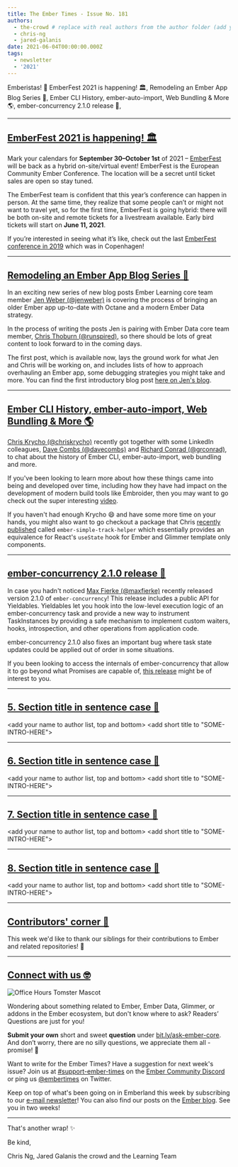 ```yaml
---
title: The Ember Times - Issue No. 181
authors:
  - the-crowd # replace with real authors from the author folder (add yourself if you're not there)
  - chris-ng
  - jared-galanis
date: 2021-06-04T00:00:00.000Z
tags:
  - newsletter
  - '2021'
---
```


<SAYING-HELLO-IN-YOUR-FAVORITE-LANGUAGE> Emberistas! 🐹
EmberFest 2021 is happening! 🏛️,
Remodeling an Ember App Blog Series 📖,
Ember CLI History, ember-auto-import, Web Bundling & More 🌎,
ember-concurrency 2.1.0 release 🐹,
<SOME-INTRO-HERE-TO-KEEP-THEM-SUBSCRIBERS-READING>

---

## [EmberFest 2021 is happening! 🏛️](https://twitter.com/EmberFest/status/1398291012489994241)

Mark your calendars for **September 30–October 1st** of 2021 – [EmberFest](https://emberfest.eu/) will be back as a hybrid on-site/virtual event! EmberFest is the European Community Ember Conference. The location will be a secret until ticket sales are open so stay tuned.

The EmberFest team is confident that this year’s conference can happen in person. At the same time, they realize that some people can’t or might not want to travel yet, so for the first time, EmberFest is going hybrid: there will be both on-site and remote tickets for a livestream available. Early bird tickets will start on **June 11, 2021**.

If you’re interested in seeing what it’s like, check out the last [EmberFest conference in 2019](https://www.youtube.com/watch?v=8EyI_xyha6k) which was in Copenhagen!

---

## [Remodeling an Ember App Blog Series 📖](https://twitter.com/jwwweber/status/1400455533627207681)

In an exciting new series of new blog posts Ember Learning core team member [Jen Weber (@jenweber)](https://github.com/jenweber) is covering the process of bringing an older Ember app up-to-date with Octane and a modern Ember Data strategy.

In the process of writing the posts Jen is pairing with Ember Data core team member, [Chris Thoburn (@runspired)](https://github.com/runspired), so there should be lots of great content to look forward to in the coming days.

The first post, which is available now, lays the ground work for what Jen and Chris will be working on, and includes lists of how to approach overhauling an Ember app, some debugging strategies you might take and more. You can find the first introductory blog post [here on Jen's blog](https://www.jenweber.dev/remodeling-an-ember-app---introduction/).

---

## [Ember CLI History, ember-auto-import, Web Bundling & More 🌎](https://twitter.com/chriskrycho/status/1397991369231138817)

[Chris Krycho (@chriskrycho)](https://github.com/chriskrycho) recently got together with some LinkedIn colleagues, [Dave Combs (@davecombs)](https://github.com/davecombs) and [Richard Conrad (@grconrad)](https://github.com/grconrad), to chat about the history of Ember CLI, ember-auto-import, web bundling and more.

If you've been looking to learn more about how these things came into being and developed over time, including how they have had impact on the development of modern build tools like Embroider, then you may want to go check out the super interesting [video](https://www.youtube.com/watch?v=c5yV1HjGIK0).

If you haven't had enough Krycho 😄 and have some more time on your hands, you might also want to go checkout a package that Chris [recently published](https://twitter.com/chriskrycho/status/1397747097487613952) called `ember-simple-track-helper` which essentially provides an equivalence for React's `useState` hook for Ember and Glimmer template only components.

---

## [ember-concurrency 2.1.0 release 🐹](https://twitter.com/m4xm4n/status/1399769152953462790)

<!--alex ignore waiters-waitresses-->
In case you hadn't noticed [Max Fierke (@maxfierke)](https://github.com/maxfierke) recently released version 2.1.0 of `ember-concurrency`! This release includes a public API for Yieldables. Yieldables let you hook into the low-level execution logic of an ember-concurrency task and provide a new way to instrument TaskInstances by providing a safe mechanism to implement custom waiters, hooks, introspection, and other operations from application code.

ember-concurrency 2.1.0 also fixes an important bug where task state updates could be applied out of order in some situations.

If you been looking to access the internals of ember-concurrency that allow it to go beyond what Promises are capable of, [this release](https://github.com/machty/ember-concurrency/releases/tag/2.1.0) might be of interest to you.

---

## [5. Section title in sentence case 🐹](section-url)

<change section title emoji>
<consider adding some bold to your paragraph>
<add the contributor in the post in format "FirstName LastName (@githubUserName)" linked to their GitHub account>
<please include link to external article/repo/etc in paragraph / body text, not just header title above>

<add your name to author list, top and bottom>
<add short title to "SOME-INTRO-HERE">

---

## [6. Section title in sentence case 🐹](section-url)

<change section title emoji>
<consider adding some bold to your paragraph>
<add the contributor in the post in format "FirstName LastName (@githubUserName)" linked to their GitHub account>
<please include link to external article/repo/etc in paragraph / body text, not just header title above>

<add your name to author list, top and bottom>
<add short title to "SOME-INTRO-HERE">

---

## [7. Section title in sentence case 🐹](section-url)

<change section title emoji>
<consider adding some bold to your paragraph>
<add the contributor in the post in format "FirstName LastName (@githubUserName)" linked to their GitHub account>
<please include link to external article/repo/etc in paragraph / body text, not just header title above>

<add your name to author list, top and bottom>
<add short title to "SOME-INTRO-HERE">

---

## [8. Section title in sentence case 🐹](section-url)

<change section title emoji>
<consider adding some bold to your paragraph>
<add the contributor in the post in format "FirstName LastName (@githubUserName)" linked to their GitHub account>
<please include link to external article/repo/etc in paragraph / body text, not just header title above>

<add your name to author list, top and bottom>
<add short title to "SOME-INTRO-HERE">

---

## [Contributors' corner 👏](https://guides.emberjs.com/release/contributing/repositories/)

<p>This week we'd like to thank our siblings for their contributions to Ember and related repositories! 💖</p>

---

## [Connect with us 🤓](https://docs.google.com/forms/d/e/1FAIpQLScqu7Lw_9cIkRtAiXKitgkAo4xX_pV1pdCfMJgIr6Py1V-9Og/viewform)

<div class="blog-row">
  <img class="float-right small transparent padded" alt="Office Hours Tomster Mascot" title="Readers' Questions" src="/images/tomsters/officehours.png" />

  <p>Wondering about something related to Ember, Ember Data, Glimmer, or addons in the Ember ecosystem, but don't know where to ask? Readers’ Questions are just for you!</p>

  <p><strong>Submit your own</strong> short and sweet <strong>question</strong> under <a href="https://bit.ly/ask-ember-core" target="rq">bit.ly/ask-ember-core</a>. And don’t worry, there are no silly questions, we appreciate them all - promise! 🤞</p>

  <p>Want to write for the Ember Times? Have a suggestion for next week's issue? Join us at <a href="https://discordapp.com/channels/480462759797063690/485450546887786506">#support-ember-times</a> on the <a href="https://discord.gg/emberjs">Ember Community Discord</a> or ping us <a href="https://twitter.com/embertimes">@embertimes</a> on Twitter.</p>

  <p>Keep on top of what's been going on in Emberland this week by subscribing to our <a href="https://embertimes.substack.com/">e-mail newsletter</a>! You can also find our posts on the <a href="https://blog.emberjs.com/tag/newsletter">Ember blog</a>. See you in two weeks!</p>
</div>

---

That's another wrap! ✨

Be kind,

Chris Ng, Jared Galanis the crowd and the Learning Team
